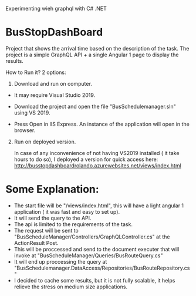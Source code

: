 Experimenting wieh graphql with C# .NET

# BusStopDashBoard
Project that shows the arrival time based on the description of the task.
The project is a simple GraphQL API + a single Angular 1 page to display the results.


How to Run it?
2 options:

1) Download and run on computer.

 - It may require Visual Studio 2019.

 - Download the project and open the file "BusSchedulemanager.sln" using VS 2019.

 - Press Open in IIS Express. An instance of the application will open in the browser.
    
2) Run on deployed version.

   In case of any inconvenience of not having VS2019 installed ( it take hours to do so), I deployed a version for quick access here:       http://busstopdashboardrolando.azurewebsites.net/views/index.html


# Some Explanation:

- The start file will be "/views/index.html", this will have a light angular 1 application ( it was fast and easy to set up).
- It will send the query to the API.
- The api is limited to the requirements of the task.
- The request will be sent to "BusScheduleManager/Controllers/GraphQLController.cs" at the ActionResult Post.
- This will be proccessed and send to the document executer that will invoke at "BusScheduleManager/Queries/BusRouteQuery.cs"
- It will end up proccessing the query at "BusSchedulemanager.DataAccess/Repositories/BusRouteRepository.cs"
- I decided to cache some results, but it is not fully scalable, it helps relieve the stress on medium size applications. 
